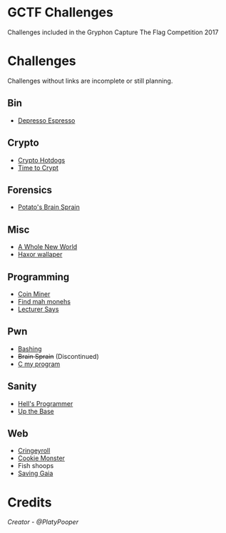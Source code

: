 # GCTF Challenges
Challenges included in the Gryphon Capture The Flag Competition 2017

# Challenges
Challenges without links are incomplete or still planning.

## Bin
- [Depresso Espresso](Depresso%20Espresso)

## Crypto
- [Crypto Hotdogs](Crypto%20Hotdogs)
- [Time to Crypt](Time%20to%20Crypt)

## Forensics
- [Potato's Brain Sprain](Potato's%20Brain%20Sprain)

## Misc
- [A Whole New World](A%20Whole%20New%20World)
- [Haxor wallaper](Haxor%20wallpaper)

## Programming
- [Coin Miner](Coin%20Miner)
- [Find mah monehs](Find%20mah%20monehs)
- [Lecturer Says](Lecturer%20Says)

## Pwn
- [Bashing](Bashing)
- ~~Brain Sprain~~ (Discontinued)
- [C my program](C%20my%20program)

## Sanity
- [Hell's Programmer](Hell's%20Programmer)
- [Up the Base](Up%20the%20Base)

## Web
- [Cringeyroll](Cringeyroll)
- [Cookie Monster](Cookie%20Monster)
- Fish shoops
- [Saving Gaia](Saving%20Gaia)

# Credits
<i>Creator - @PlatyPooper</i>
